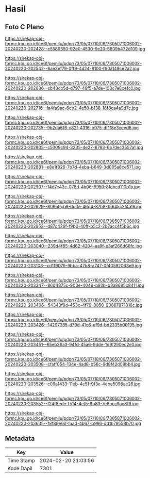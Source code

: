 # Hasil

## Foto C Plano

https://sirekap-obj-formc.kpu.go.id/ce6f/pemilu/pdpr/73/05/07/10/06/7305071006002-20240220-202428--c5589550-92e0-4530-9c20-5809b472d109.jpg

https://sirekap-obj-formc.kpu.go.id/ce6f/pemilu/pdpr/73/05/07/10/06/7305071006002-20240220-202542--6ae3ef79-0ff9-4d24-8100-f60a149ce2a2.jpg

https://sirekap-obj-formc.kpu.go.id/ce6f/pemilu/pdpr/73/05/07/10/06/7305071006002-20240220-202636--cb43cb5d-d797-46f5-a7de-103c7e8cefc0.jpg

https://sirekap-obj-formc.kpu.go.id/ce6f/pemilu/pdpr/73/05/07/10/06/7305071006002-20240220-202716--fa4fa9ac-6cb2-4e50-b138-18f8ca4a9d7c.jpg

https://sirekap-obj-formc.kpu.go.id/ce6f/pemilu/pdpr/73/05/07/10/06/7305071006002-20240220-202735--9b2da6f6-c82f-4316-b075-df1f8e3ceed6.jpg

https://sirekap-obj-formc.kpu.go.id/ce6f/pemilu/pdpr/73/05/07/10/06/7305071006002-20240220-202805--c5009c94-3235-4e27-8763-6b7dec3557a1.jpg

https://sirekap-obj-formc.kpu.go.id/ce6f/pemilu/pdpr/73/05/07/10/06/7305071006002-20240220-202831--e8e1f829-7b7d-4eba-b649-3d095a8ce571.jpg

https://sirekap-obj-formc.kpu.go.id/ce6f/pemilu/pdpr/73/05/07/10/06/7305071006002-20240220-202907--14d7e43c-078d-4b06-9950-8fcbcd110b1b.jpg

https://sirekap-obj-formc.kpu.go.id/ce6f/pemilu/pdpr/73/05/07/10/06/7305071006002-20240220-202929--80959cb8-0c0e-46d4-87b8-15645c2f4a16.jpg

https://sirekap-obj-formc.kpu.go.id/ce6f/pemilu/pdpr/73/05/07/10/06/7305071006002-20240220-202953--d87c429f-f9b0-40ff-b5c2-2b7acc4f5b6c.jpg

https://sirekap-obj-formc.kpu.go.id/ce6f/pemilu/pdpr/73/05/07/10/06/7305071006002-20240220-203040--239d4f85-4d62-4204-aa9f-e3af266d68fc.jpg

https://sirekap-obj-formc.kpu.go.id/ce6f/pemilu/pdpr/73/05/07/10/06/7305071006002-20240220-203108--cd119079-9bba-47b8-a747-0f40592063e9.jpg

https://sirekap-obj-formc.kpu.go.id/ce6f/pemilu/pdpr/73/05/07/10/06/7305071006002-20240220-203347--8604875c-903e-4049-b92b-b3a8685c8411.jpg

https://sirekap-obj-formc.kpu.go.id/ce6f/pemilu/pdpr/73/05/07/10/06/7305071006002-20240220-203406--54343f9d-453c-4f79-8850-93887871818c.jpg

https://sirekap-obj-formc.kpu.go.id/ce6f/pemilu/pdpr/73/05/07/10/06/7305071006002-20240220-203426--14297385-d79d-41c6-af9d-bd2335b00195.jpg

https://sirekap-obj-formc.kpu.go.id/ce6f/pemilu/pdpr/73/05/07/10/06/7305071006002-20240220-203451--65eb36a3-94fd-45a6-9dde-1d9f290ec2e0.jpg

https://sirekap-obj-formc.kpu.go.id/ce6f/pemilu/pdpr/73/05/07/10/06/7305071006002-20240220-203508--cfaff054-134e-4ad8-b56c-9d8f42d08bb4.jpg

https://sirekap-obj-formc.kpu.go.id/ce6f/pemilu/pdpr/73/05/07/10/06/7305071006002-20240220-203526--c06a1433-11eb-4e51-9f3e-4ebe5096ae26.jpg

https://sirekap-obj-formc.kpu.go.id/ce6f/pemilu/pdpr/73/05/07/10/06/7305071006002-20240220-203552--f24f8ede-f514-4ef5-9b83-7e8bcc9ae8f9.jpg

https://sirekap-obj-formc.kpu.go.id/ce6f/pemilu/pdpr/73/05/07/10/06/7305071006002-20240220-203635--f8f89e6d-faad-4b67-b996-dd1b79558b70.jpg


## Metadata

| Key        | Value               |
| ---------- | ------------------- |
| Time Stamp | 2024-02-20 21:03:56 |
| Kode Dapil | 7301                |



